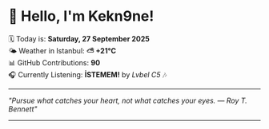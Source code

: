 # 👋 Hello, I'm Kekn9ne!

🗓️ Today is: **Saturday, 27 September 2025**  
🌤️ Weather in Istanbul: **⛅️  +21°C**  
📊 GitHub Contributions: **90**  
🎧 Currently Listening: **İSTEMEM!** by *Lvbel C5* 🎶

---

_"Pursue what catches your heart, not what catches your eyes. — *Roy T. Bennett*"_

---
